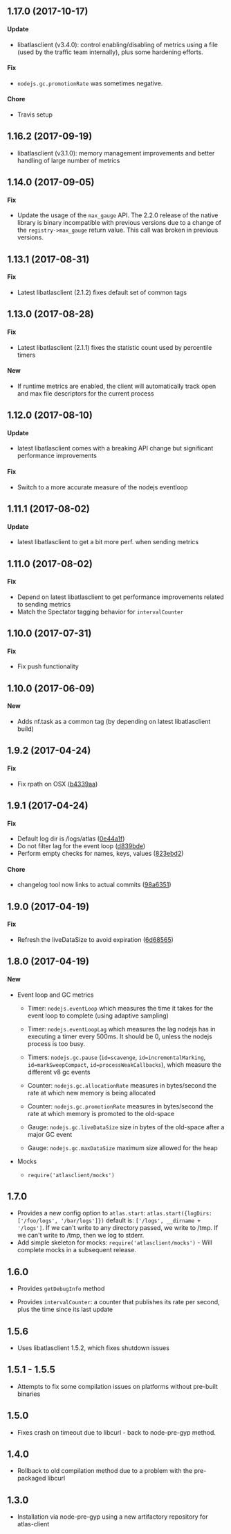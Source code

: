 ## 1.17.0 (2017-10-17)

#### Update

* libatlasclient (v3.4.0): control enabling/disabling of metrics using a file
  (used by the traffic team internally), plus some hardening efforts.
 
#### Fix

* `nodejs.gc.promotionRate` was sometimes negative.

#### Chore

* Travis setup
 
## 1.16.2 (2017-09-19)

* libatlasclient (v3.1.0): memory management improvements and better handling of large number of metrics
 
## 1.14.0 (2017-09-05)

#### Fix


* Update the usage of the `max_gauge` API. The 2.2.0 release of the
 native library is binary incompatible with previous versions due to a change
 of the `registry->max_gauge` return value. This call was broken in previous
 versions.
 
## 1.13.1 (2017-08-31)

#### Fix

* Latest libatlasclient (2.1.2) fixes default set of common tags

## 1.13.0 (2017-08-28)

#### Fix

* Latest libatlasclient (2.1.1) fixes the statistic count used by percentile timers

#### New

* If runtime metrics are enabled, the client will automatically track open and max file descriptors for the current process

## 1.12.0 (2017-08-10)

#### Update

* latest libatlasclient comes with a breaking API change but significant performance improvements

#### Fix

* Switch to a more accurate measure of the nodejs eventloop

## 1.11.1 (2017-08-02)

#### Update

* latest libatlasclient to get a bit more perf. when sending metrics

## 1.11.0 (2017-08-02)

#### Fix

* Depend on latest libatlasclient to get performance improvements related to sending metrics
* Match the Spectator tagging behavior for `intervalCounter`
 
## 1.10.0 (2017-07-31)

#### Fix

* Fix push functionality
 
## 1.10.0 (2017-06-09)

#### New

* Adds nf.task as a common tag (by depending on latest libatlasclient build)

## 1.9.2 (2017-04-24)

#### Fix

* Fix rpath on OSX ([b4339aa](https://stash.corp.netflix.com/projects/CLDMTA/repos/atlas-node-client/commits/b4339aa5871358b319765f95d7fe0f5843aa9ea9))

## 1.9.1 (2017-04-24)

#### Fix

* Default log dir is /logs/atlas ([0e44a1f](https://stash.corp.netflix.com/projects/CLDMTA/repos/atlas-node-client/commits/0e44a1fb45091a53eaf48014d6c7c5eb2d0f6a9f))
* Do not filter lag for the event loop ([d839bde](https://stash.corp.netflix.com/projects/CLDMTA/repos/atlas-node-client/commits/d839bde2ef8db709b00e6a5f6fa9219d06326a7c))
* Perform empty checks for names, keys, values ([823ebd2](https://stash.corp.netflix.com/projects/CLDMTA/repos/atlas-node-client/commits/823ebd236743cddc6f2b520bf84681b0da29b9b0))

#### Chore

* changelog tool now links to actual commits ([98a6351](https://stash.corp.netflix.com/projects/CLDMTA/repos/atlas-node-client/commits/98a63518093e120fa1ec581b32a825e61420eae5))

## 1.9.0 (2017-04-19)

#### Fix

* Refresh the liveDataSize to avoid expiration ([6d68565](https://stash.corp.netflix.com/projects/CLDMTA/repos/atlas-node-client/commits/6d68565d6483f258ada35da571c2a2dc03b3843d))

## 1.8.0 (2017-04-19)

#### New

* Event loop and GC metrics 

  * Timer: `nodejs.eventLoop` which measures the time it takes for the event loop to complete (using adaptive sampling)

  * Timer: `nodejs.eventLoopLag` which measures the lag nodejs has in executing a timer every 500ms. It should be 0, unless the nodejs process is too busy.

  * Timers: `nodejs.gc.pause` (`id=scavenge`, `id=incrementalMarking`, `id=markSweepCompact`, `id=processWeakCallbacks`), which measure the different v8 gc events

  * Counter: `nodejs.gc.allocationRate` measures in bytes/second the rate at which new memory is being allocated
   
  * Counter: `nodejs.gc.promotionRate` measures in bytes/second the rate at which memory is promoted to the old-space
   
  * Gauge: `nodejs.gc.liveDataSize` size in bytes of the old-space after a major GC event
   
  * Gauge: `nodejs.gc.maxDataSize` maximum size allowed for the heap

* Mocks

  * `require('atlasclient/mocks')`

## 1.7.0 
  * Provides a new config option to `atlas.start`: `atlas.start({logDirs: ['/foo/logs', '/bar/logs']})`
    default is: `['/logs', __dirname + '/logs']`. If we can't write to any directory passed, we write to /tmp.
    If we can't write to /tmp, then we log to stderr.
  * Add simple skeleton for mocks: `require('atlasclient/mocks')` - Will complete mocks in a subsequent release.

## 1.6.0
  * Provides `getDebugInfo` method

  * Provides `intervalCounter`: a counter that publishes its rate per second,
    plus the time since its last update

## 1.5.6
  *  Uses libatlasclient 1.5.2, which fixes shutdown issues

## 1.5.1 - 1.5.5
  *  Attempts to fix some compilation issues on platforms without pre-built
     binaries

## 1.5.0
  *  Fixes crash on timeout due to libcurl - back to node-pre-gyp method.

## 1.4.0
  *  Rollback to old compilation method due to a problem with the pre-packaged libcurl

## 1.3.0
  *  Installation via node-pre-gyp using a new artifactory repository for atlas-client


